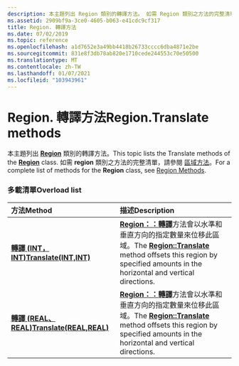 ```yaml
---
description: 本主題列出 Region 類別的轉譯方法。 如需 Region 類別之方法的完整清單，請參閱區域方法。
ms.assetid: 2909bf9a-3ce0-4605-b063-e41cdc9cf317
title: Region. 轉譯方法
ms.date: 07/02/2019
ms.topic: reference
ms.openlocfilehash: a1d7652e3a49bb4418b26733cccc6dba4871e2be
ms.sourcegitcommit: 831e8f3db78ab820e1710cede244553c70e50500
ms.translationtype: MT
ms.contentlocale: zh-TW
ms.lasthandoff: 01/07/2021
ms.locfileid: "103943961"
---
```

# <a name="regiontranslate-methods"></a><span data-ttu-id="3673c-104">Region. 轉譯方法</span><span class="sxs-lookup"><span data-stu-id="3673c-104">Region.Translate methods</span></span>

<span data-ttu-id="3673c-105">本主題列出 [**Region**](/windows/win32/api/gdiplusheaders/nl-gdiplusheaders-region) 類別的轉譯方法。</span><span class="sxs-lookup"><span data-stu-id="3673c-105">This topic lists the Translate methods of the [**Region**](/windows/win32/api/gdiplusheaders/nl-gdiplusheaders-region) class.</span></span> <span data-ttu-id="3673c-106">如需 **region** 類別之方法的完整清單，請參閱 [區域方法](-gdiplus-class-region-methods.md)。</span><span class="sxs-lookup"><span data-stu-id="3673c-106">For a complete list of methods for the **Region** class, see [Region Methods](-gdiplus-class-region-methods.md).</span></span>

### <a name="overload-list"></a><span data-ttu-id="3673c-107">多載清單</span><span class="sxs-lookup"><span data-stu-id="3673c-107">Overload list</span></span>



| <span data-ttu-id="3673c-108">方法</span><span class="sxs-lookup"><span data-stu-id="3673c-108">Method</span></span>                                                                           | <span data-ttu-id="3673c-109">描述</span><span class="sxs-lookup"><span data-stu-id="3673c-109">Description</span></span>                                                                                                                                                                             |
|:---------------------------------------------------------------------------------|:----------------------------------------------------------------------------------------------------------------------------------------------------------------------------------------|
| <span data-ttu-id="3673c-110">[**轉譯 (INT，INT)**](/windows/win32/api/gdiplusheaders/nf-gdiplusheaders-region-translate(inint_inint))</span><span class="sxs-lookup"><span data-stu-id="3673c-110">[**Translate(INT,INT)**](/windows/win32/api/gdiplusheaders/nf-gdiplusheaders-region-translate(inint_inint))</span></span>     | <span data-ttu-id="3673c-111">[**Region：：轉譯**](/windows/win32/api/gdiplusheaders/nf-gdiplusheaders-region-translate(inint_inint))方法會以水準和垂直方向的指定數量來位移此區域。</span><span class="sxs-lookup"><span data-stu-id="3673c-111">The [**Region::Translate**](/windows/win32/api/gdiplusheaders/nf-gdiplusheaders-region-translate(inint_inint)) method offsets this region by specified amounts in the horizontal and vertical directions.</span></span><br/>   |
| <span data-ttu-id="3673c-112">[**轉譯 (REAL、REAL)**](/previous-versions//ms534793(v=vs.85))</span><span class="sxs-lookup"><span data-stu-id="3673c-112">[**Translate(REAL,REAL)**](/previous-versions//ms534793(v=vs.85))</span></span> | <span data-ttu-id="3673c-113">[**Region：：轉譯**](/previous-versions//ms534793(v=vs.85))方法會以水準和垂直方向的指定數量來位移此區域。</span><span class="sxs-lookup"><span data-stu-id="3673c-113">The [**Region::Translate**](/previous-versions//ms534793(v=vs.85)) method offsets this region by specified amounts in the horizontal and vertical directions.</span></span><br/> |



 

 

